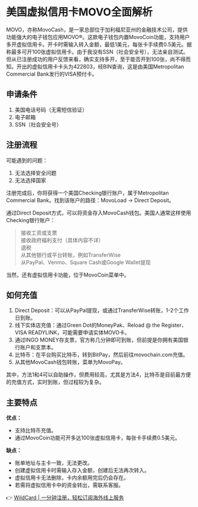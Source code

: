 # 美国虚拟信用卡MOVO全面解析

MOVO，亦称MovoCash，是一家总部位于加利福尼亚州的金融技术公司，提供功能强大的电子钱包应用MOVO®。这款电子钱包内置MovoCoin功能，支持用户多开虚拟信用卡。开卡时需输入转入金额，最低1美元，每张卡手续费0.5美元。据称最多可开100张虚拟信用卡。由于我没有SSN（社会安全号），无法亲自测试。但从已注册成功的用户反馈来看，确实支持多开，至于能否开到100张，尚不得而知。开出的虚拟信用卡卡头为422803，经BIN查询，这是由美国Metropolitan Commercial Bank发行的VISA预付卡。

## 申请条件

1. 美国电话号码（无需短信验证）
2. 电子邮箱
3. SSN（社会安全号）

## 注册流程

可能遇到的问题：

1. 无法选择安全问题
2. 无法选择国家

注册完成后，你将获得一个美国Checking银行账户，属于Metropolitan Commercial Bank。找到该账户的路径：MovoLoad -> Direct Deposit。

通过Direct Deposit方式，可以将资金存入MovoCash钱包。美国人通常这样使用Checking银行账户：

> 接收工资或支票  
> 接收政府福利支付（具体内容不详）  
> 退税  
> 从其他银行或平台转账，例如TransferWise  
> 从PayPal、Venmo、Square Cash或Google Wallet提现

当然，还有虚拟信用卡功能，位于MovoCoin菜单中。

## 如何充值

1. Direct Deposit：可以从PayPal提现，或通过TransferWise转账，1-2个工作日到账。
2. 线下实体店充值：通过Green Dot的MoneyPak、Reload @ the Register、VISA READYLINK，可能需要申请实体MOVO卡。
3. 通过INGO MONEY存支票，官方称几分钟即可到账，但前提是你拥有美国银行账户和支票本。
4. 比特币：在平台购买比特币，转到BitPay，然后前往movochain.com充值。
5. 从其他MovoCash钱包转账，菜单为MovoPay。

其中，方法1和4可以自助操作，但费用较高，尤其是方法4，比特币是目前最方便的充值方式，实时到账，但过程较为复杂。

## 主要特点

**优点：**
- 支持比特币充值。
- 通过MovoCoin功能可开多达100张虚拟信用卡，每张卡手续费0.5美元。

**缺点：**
- 账单地址与主卡一致，无法更改。
- 创建虚拟信用卡时需输入存入金额，创建后无法再次转入。
- 虚拟信用卡无法删除，卡内余额用完后仍会存在。
- 若需将虚拟信用卡中的资金转出，需联系客服。

👉 [WildCard | 一分钟注册，轻松订阅海外线上服务](https://bbtdd.com/WildCard)